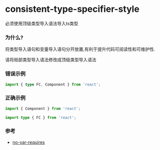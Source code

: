 # consistent-type-specifier-style

必须使用顶级类型导入语法导入ts类型

### 为什么?

将类型导入语句和变量导入语句分开放置,有利于提升代码可阅读性和可维护性.

请将局部类型导入语法修改成顶级类型导入语法

### 错误示例

```ts
import { type FC, Component } from 'react';
```

### 正确示例

```ts
import { Component } from 'react';

import type { FC } from 'react';
```

### 参考

- [no-var-requires](https://github.com/benmosher/eslint-plugin-import/blob/main/docs/rules/no-unresolved.md)
